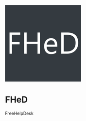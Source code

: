 <img src="https://github.com/luketainton/FHeD/raw/master/logo.png" width="250" height="250">

<h1>FHeD</h1>
FreeHelpDesk
